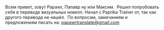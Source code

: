 Всем привет, зовут Papawr, Папавр ну или Максим. 
Решил попробовать себя в переводе визуальных новелл. 
Начал с Paprika Trainer от, так как другого перевода не нашёл. 
По вопросам, замечаниям и  предложениям писать на: papawrtranslate@gmail.com
